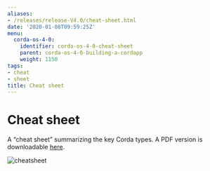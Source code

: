 ```yaml
---
aliases:
- /releases/release-V4.0/cheat-sheet.html
date: '2020-01-08T09:59:25Z'
menu:
  corda-os-4-0:
    identifier: corda-os-4-0-cheat-sheet
    parent: corda-os-4-0-building-a-cordapp
    weight: 1150
tags:
- cheat
- sheet
title: Cheat sheet
---
```



# Cheat sheet

A “cheat sheet” summarizing the key Corda types. A PDF version is downloadable [here](/en/pdf/corda-cheat-sheet.pdf).

![cheatsheet](/en/images/cheatsheet.jpg "cheatsheet")

